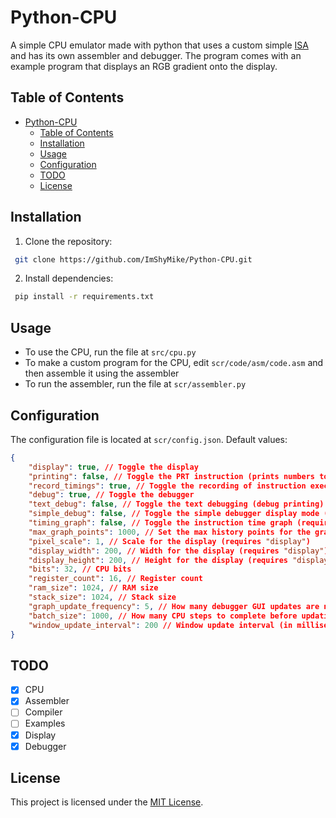 # Python-CPU
 A simple CPU emulator made with python that uses a custom simple [ISA](https://en.wikipedia.org/wiki/Instruction_set_architecture) and has its own assembler and debugger. The program comes with an example program that displays an RGB gradient onto the display.

 ## Table of Contents
- [Python-CPU](#python-cpu)
  - [Table of Contents](#table-of-contents)
  - [Installation](#installation)
  - [Usage](#usage)
  - [Configuration](#configuration)
  - [TODO](#todo)
  - [License](#license)

## Installation
1. Clone the repository:
```bash
 git clone https://github.com/ImShyMike/Python-CPU.git
```

2. Install dependencies:
```bash
 pip install -r requirements.txt
 ```

## Usage
- To use the CPU, run the file at `src/cpu.py`
- To make a custom program for the CPU, edit `scr/code/asm/code.asm` and then assemble it using the assembler
- To run the assembler, run the file at `scr/assembler.py`

## Configuration
The configuration file is located at `scr/config.json`. Default values:
```json
{
    "display": true, // Toggle the display
    "printing": false, // Toggle the PRT instruction (prints numbers to console)
    "record_timings": true, // Toggle the recording of instruction execution times (requires "debug")
    "debug": true, // Toggle the debugger
    "text_debug": false, // Toggle the text debugging (debug printing)
    "simple_debug": false, // Toggle the simple debugger display mode (less information, more speed) (requires "debug")
    "timing_graph": false, // Toggle the instruction time graph (requires "record_timings")
    "max_graph_points": 1000, // Set the max history points for the graph (requires "timing_graph")
    "pixel_scale": 1, // Scale for the display (requires "display")
    "display_width": 200, // Width for the display (requires "display")
    "display_height": 200, // Height for the display (requires "display")
    "bits": 32, // CPU bits
    "register_count": 16, // Register count
    "ram_size": 1024, // RAM size
    "stack_size": 1024, // Stack size
    "graph_update_frequency": 5, // How many debugger GUI updates are needed to update the graph (requires "timing_graph")
    "batch_size": 1000, // How many CPU steps to complete before updating the debugger GUI (requires "debug")
    "window_update_interval": 200 // Window update interval (in milliseconds) (requires "debug")
}
```

## TODO
- [x] CPU
- [x] Assembler
- [ ] Compiler
- [ ] Examples
- [x] Display
- [x] Debugger

## License
This project is licensed under the [MIT License](LICENSE).
